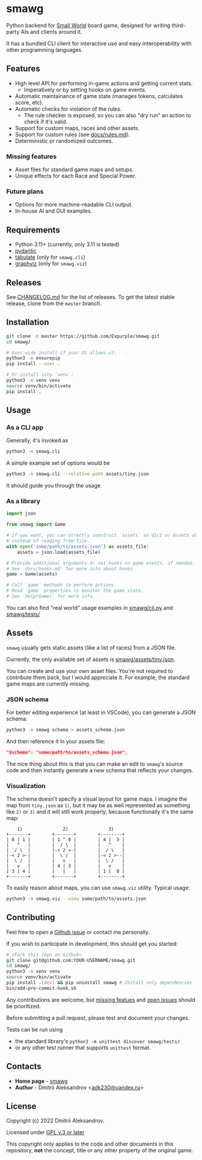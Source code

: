 # smawg

Python backend for
[Small World](https://en.m.wikipedia.org/wiki/Small_World_(board_game))
board game,
designed for writing third-party AIs and clients around it.

It has a bundled CLI client for interactive use
and easy interoperability with other programming languages.

## Features

* High level API for performing in-game actions and getting current stats.
    * Imperatively or by setting hooks on game events.
* Automatic maintainance of game state (manages tokens, calculates score, etc).
* Automatic checks for violation of the rules.
    * The rule checker is exposed, so you can also "dry run" an action to check
    if it's valid.
* Support for custom maps, races and other assets.
* Support for custom rules (see [docs/rules.md](docs/rules.md)).
* Deterministic or randomized outcomes.

### Missing features

* Asset files for standard game maps and setups.
* Unique effects for each Race and Special Power.

### Future plans

* Options for more machine-readable CLI output.
* In-house AI and GUI examples.

## Requirements

* Python 3.11+ (currently, only 3.11 is tested)
* [pydantic](https://github.com/pydantic/pydantic)
* [tabulate](https://github.com/astanin/python-tabulate) (only for `smawg.cli`)
* [graphviz](https://github.com/xflr6/graphviz) (only for `smawg.viz`)

## Releases

See [CHANGELOG.md](./CHANGELOG.md) for the list of releases.
To get the latest stable release, clone from the `master` branch.

## Installation

```sh
git clone -b master https://github.com/Expurple/smawg.git
cd smawg/

# User wide install if your OS allows it:
python3 -m ensurepip
pip install --user .

# Or install into `venv`:
python3 -m venv venv
source venv/bin/activate
pip install .
```

## Usage

### As a CLI app

Generally, it's invoked as

```bash
python3 -m smawg.cli
```

A simple example set of options would be

```bash
python3 -m smawg.cli --relative-path assets/tiny.json
```

It should guide you through the usage.

### As a library

```python
import json

from smawg import Game

# If you want, you can directly construct `assets` as dict or Assets object
# instead of reading from file.
with open('some/path/to/assets.json') as assets_file:
    assets = json.load(assets_file)

# Provide additional arguments or set hooks on game events, if needed.
# See `docs/hooks.md` for more info about hooks.
game = Game(assets)

# Call `game` methods to perform actions.
# Read `game` properties to monitor the game state.
# See `help(Game)` for more info.
```

You can also find "real world" usage examples in
[smawg/cli.py](./smawg/cli.py) and [smawg/tests/](./smawg/tests/)

## Assets

`smawg` usually gets static assets (like a list of races) from a JSON file.

Currently, the only available set of assets is
[smawg/assets/tiny.json](smawg/assets/tiny.json).

You can create and use your own asset files.
You're not required to contribute them back, but I would appreciate it.
For example, the standard game maps are currently missing.

### JSON schema

For better editing experience (at least in VSCode),
you can generate a JSON schema:

```sh
python3 -m smawg schema > assets_schema.json
```

And then reference it in your assets file:

```json
"$schema": "some/path/to/assets_schema.json",
```

The nice thing about this is that you can make an edit to `smawg`'s source code
and then instantly generate a new schema that reflects your changes.

### Visualization

The schema doesn't specify a visual layout for game maps.
I imagine the map from `tiny.json` as `1)`, but it may be as well represented
as something like `2)` or `3)` and it will still work properly,
because functionally it's the same map:

```text
    1)               2)               3)
+-------+        +-------+        +--------+
| 0 | 1 |        | 1 ^ 0 |        | 4 |  3 |
|   ^   |        |  / \  |        |   ^    |
|  / \  |        |-< 2 >-|        |  / \   |
|-< 2 >-|        |  \ /  |        |-< 2 >--|
|  \ /  |        |   v   |        |  \ /   |
|   v   |        | 4 | 3 |        |   v    |
| 3 | 4 |        |   |   |        | 1 |  0 |
+-------+        +-------+        +--------+
```

To easily reason about maps, you can use `smawg.viz` utility. Typical usage:

```bash
python3 -m smawg.viz --view some/path/to/assets.json
```

## Contributing

Feel free to open a
[Github issue](https://github.com/Expurple/smawg/issues/new/choose)
or contact me personally.

If you wish to participate in development, this should get you started:

```sh
# <Fork this repo on Github>
git clone git@github.com:YOUR-USERNAME/smawg.git
cd smawg/
python3 -m venv venv
source venv/bin/activate
pip install .[dev] && pip uninstall smawg # Install only dependencies
bin/add-pre-commit-hook.sh
```

Any contributions are welcome, but [missing featues](#features) and
[open issues](https://github.com/Expurple/smawg/issues) should be prioritized.

Before submitting a pull request, please test and document your changes.

Tests can be run using

* the standard library's `python3 -m unittest discover smawg/tests/`
* or any other test runner that supports `unittest` format.

## Contacts

* **Home page** - [smawg](https://github.com/expurple/smawg)
* **Author** - Dmitrii Aleksandrov <adk230@yandex.ru\>

## License

Copyright (c) 2022 Dmitrii Aleksandrov.

Licensed under [GPL v.3 or later](./LICENSE)

This copyright only applies to the code and other documents in this repository,
**not** the concept, title or any other property of the original game.
